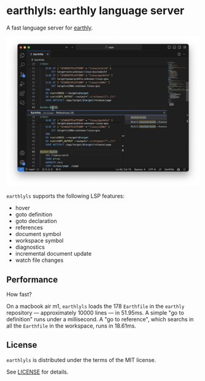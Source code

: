 # earthlyls: earthly language server

A fast language server for [earthly].

![Screenshot of yage Earthfile in Visual Studio Code](https://raw.githubusercontent.com/glehmann/earthlyls/0.2.2/editor/vscode/screenshot.png)

`earthlyls` supports the following LSP features:

* hover
* goto definition
* goto declaration
* references
* document symbol
* workspace symbol
* diagnostics
* incremental document update
* watch file changes

## Performance

How fast?

On a macbook air m1, `earthlyls` loads the 178 `Earthfile` in the `earthly` repository — approximately 10000 lines —
in 51.95ms. A simple "go to definition" runs under a millisecond. A "go to reference", which searchs in all the
`Earthfile` in the workspace, runs in 18.61ms.


## License

`earthlyls` is distributed under the terms of the MIT license.

See [LICENSE](LICENSE) for details.

[earthly]:https://earthly.dev/
